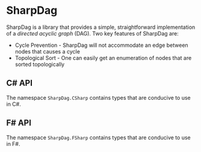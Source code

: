 # SharpDag

SharpDag is a library that provides a simple, straightforward implementation
of a _directed acyclic graph_ (DAG). Two key features of SharpDag are:

* Cycle Prevention - SharpDag will not accommodate an edge between nodes
  that causes a cycle
* Topological Sort - One can easily get an enumeration of nodes that are
  sorted topologically

## C# API

The namespace `SharpDag.CSharp` contains types that are conducive to use in C#.

## F# API

The namespace `SharpDag.FSharp` contains types that are conducive to use in F#.
